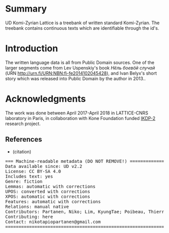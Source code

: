 # Summary

UD Komi-Zyrian Lattice is a treebank of written standard Komi-Zyrian. The treebank contains continuous texts which are identifiable through the id's.

# Introduction

The written language data is all from Public Domain sources. One of the larger segments come from Lev Uspenskiy's book *Нёль боевӧй случай* (URN http://urn.fi/URN:NBN:fi-fe2014102045428), and Ivan Belyx's short story which was released into Public Domain by the author in 2013.. 

# Acknowledgments

The work was done between April 2017-April 2018 in LATTICE-CNRS laboratory in Paris, in collaboration with Kone Foundation funded [IKDP-2](langdoc.github.io/IKDP-2) research project.

## References

* (citation)

<pre>
=== Machine-readable metadata (DO NOT REMOVE!) ================================
Data available since: UD v2.2
License: CC BY-SA 4.0
Includes text: yes
Genre: fiction
Lemmas:	automatic with corrections
UPOS: converted with corrections
XPOS: automatic with corrections
Features: automatic with corrections
Relations: manual native
Contributors: Partanen, Niko; Lim, KyungTae; Poibeau, Thierry
Contributing: here
Contact: nikotapiopartanen@gmail.com
===============================================================================
</pre>
